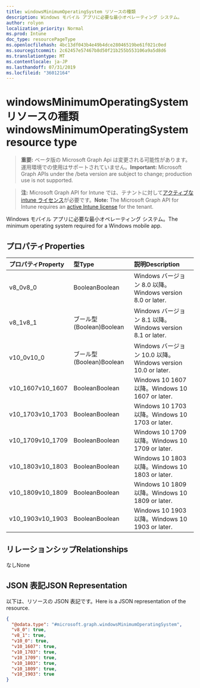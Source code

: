 ```yaml
---
title: windowsMinimumOperatingSystem リソースの種類
description: Windows モバイル アプリに必要な最小オペレーティング システム。
author: rolyon
localization_priority: Normal
ms.prod: Intune
doc_type: resourcePageType
ms.openlocfilehash: 4bc13df043b4e49b4dce28046519be61f021c0ed
ms.sourcegitcommit: 2c62457e57467b8d50f21b255b553106a9a5d8d6
ms.translationtype: MT
ms.contentlocale: ja-JP
ms.lasthandoff: 07/31/2019
ms.locfileid: "36012164"
---
```

# <a name="windowsminimumoperatingsystem-resource-type"></a><span data-ttu-id="20f6d-103">windowsMinimumOperatingSystem リソースの種類</span><span class="sxs-lookup"><span data-stu-id="20f6d-103">windowsMinimumOperatingSystem resource type</span></span>

> <span data-ttu-id="20f6d-104">**重要:** ベータ版の Microsoft Graph Api は変更される可能性があります。運用環境での使用はサポートされていません。</span><span class="sxs-lookup"><span data-stu-id="20f6d-104">**Important:** Microsoft Graph APIs under the /beta version are subject to change; production use is not supported.</span></span>

> <span data-ttu-id="20f6d-105">**注:** Microsoft Graph API for Intune では、テナントに対して[アクティブな intune ライセンス](https://go.microsoft.com/fwlink/?linkid=839381)が必要です。</span><span class="sxs-lookup"><span data-stu-id="20f6d-105">**Note:** The Microsoft Graph API for Intune requires an [active Intune license](https://go.microsoft.com/fwlink/?linkid=839381) for the tenant.</span></span>

<span data-ttu-id="20f6d-106">Windows モバイル アプリに必要な最小オペレーティング システム。</span><span class="sxs-lookup"><span data-stu-id="20f6d-106">The minimum operating system required for a Windows mobile app.</span></span>

## <a name="properties"></a><span data-ttu-id="20f6d-107">プロパティ</span><span class="sxs-lookup"><span data-stu-id="20f6d-107">Properties</span></span>
|<span data-ttu-id="20f6d-108">プロパティ</span><span class="sxs-lookup"><span data-stu-id="20f6d-108">Property</span></span>|<span data-ttu-id="20f6d-109">型</span><span class="sxs-lookup"><span data-stu-id="20f6d-109">Type</span></span>|<span data-ttu-id="20f6d-110">説明</span><span class="sxs-lookup"><span data-stu-id="20f6d-110">Description</span></span>|
|:---|:---|:---|
|<span data-ttu-id="20f6d-111">v8_0</span><span class="sxs-lookup"><span data-stu-id="20f6d-111">v8_0</span></span>|<span data-ttu-id="20f6d-112">Boolean</span><span class="sxs-lookup"><span data-stu-id="20f6d-112">Boolean</span></span>|<span data-ttu-id="20f6d-113">Windows バージョン 8.0 以降。</span><span class="sxs-lookup"><span data-stu-id="20f6d-113">Windows version 8.0 or later.</span></span>|
|<span data-ttu-id="20f6d-114">v8_1</span><span class="sxs-lookup"><span data-stu-id="20f6d-114">v8_1</span></span>|<span data-ttu-id="20f6d-115">ブール型 (Boolean)</span><span class="sxs-lookup"><span data-stu-id="20f6d-115">Boolean</span></span>|<span data-ttu-id="20f6d-116">Windows バージョン 8.1 以降。</span><span class="sxs-lookup"><span data-stu-id="20f6d-116">Windows version 8.1 or later.</span></span>|
|<span data-ttu-id="20f6d-117">v10_0</span><span class="sxs-lookup"><span data-stu-id="20f6d-117">v10_0</span></span>|<span data-ttu-id="20f6d-118">ブール型 (Boolean)</span><span class="sxs-lookup"><span data-stu-id="20f6d-118">Boolean</span></span>|<span data-ttu-id="20f6d-119">Windows バージョン 10.0 以降。</span><span class="sxs-lookup"><span data-stu-id="20f6d-119">Windows version 10.0 or later.</span></span>|
|<span data-ttu-id="20f6d-120">v10_1607</span><span class="sxs-lookup"><span data-stu-id="20f6d-120">v10_1607</span></span>|<span data-ttu-id="20f6d-121">Boolean</span><span class="sxs-lookup"><span data-stu-id="20f6d-121">Boolean</span></span>|<span data-ttu-id="20f6d-122">Windows 10 1607 以降。</span><span class="sxs-lookup"><span data-stu-id="20f6d-122">Windows 10 1607 or later.</span></span>|
|<span data-ttu-id="20f6d-123">v10_1703</span><span class="sxs-lookup"><span data-stu-id="20f6d-123">v10_1703</span></span>|<span data-ttu-id="20f6d-124">Boolean</span><span class="sxs-lookup"><span data-stu-id="20f6d-124">Boolean</span></span>|<span data-ttu-id="20f6d-125">Windows 10 1703 以降。</span><span class="sxs-lookup"><span data-stu-id="20f6d-125">Windows 10 1703 or later.</span></span>|
|<span data-ttu-id="20f6d-126">v10_1709</span><span class="sxs-lookup"><span data-stu-id="20f6d-126">v10_1709</span></span>|<span data-ttu-id="20f6d-127">Boolean</span><span class="sxs-lookup"><span data-stu-id="20f6d-127">Boolean</span></span>|<span data-ttu-id="20f6d-128">Windows 10 1709 以降。</span><span class="sxs-lookup"><span data-stu-id="20f6d-128">Windows 10 1709 or later.</span></span>|
|<span data-ttu-id="20f6d-129">v10_1803</span><span class="sxs-lookup"><span data-stu-id="20f6d-129">v10_1803</span></span>|<span data-ttu-id="20f6d-130">Boolean</span><span class="sxs-lookup"><span data-stu-id="20f6d-130">Boolean</span></span>|<span data-ttu-id="20f6d-131">Windows 10 1803 以降。</span><span class="sxs-lookup"><span data-stu-id="20f6d-131">Windows 10 1803 or later.</span></span>|
|<span data-ttu-id="20f6d-132">v10_1809</span><span class="sxs-lookup"><span data-stu-id="20f6d-132">v10_1809</span></span>|<span data-ttu-id="20f6d-133">Boolean</span><span class="sxs-lookup"><span data-stu-id="20f6d-133">Boolean</span></span>|<span data-ttu-id="20f6d-134">Windows 10 1809 以降。</span><span class="sxs-lookup"><span data-stu-id="20f6d-134">Windows 10 1809 or later.</span></span>|
|<span data-ttu-id="20f6d-135">v10_1903</span><span class="sxs-lookup"><span data-stu-id="20f6d-135">v10_1903</span></span>|<span data-ttu-id="20f6d-136">Boolean</span><span class="sxs-lookup"><span data-stu-id="20f6d-136">Boolean</span></span>|<span data-ttu-id="20f6d-137">Windows 10 1903 以降。</span><span class="sxs-lookup"><span data-stu-id="20f6d-137">Windows 10 1903 or later.</span></span>|

## <a name="relationships"></a><span data-ttu-id="20f6d-138">リレーションシップ</span><span class="sxs-lookup"><span data-stu-id="20f6d-138">Relationships</span></span>
<span data-ttu-id="20f6d-139">なし</span><span class="sxs-lookup"><span data-stu-id="20f6d-139">None</span></span>

## <a name="json-representation"></a><span data-ttu-id="20f6d-140">JSON 表記</span><span class="sxs-lookup"><span data-stu-id="20f6d-140">JSON Representation</span></span>
<span data-ttu-id="20f6d-141">以下は、リソースの JSON 表記です。</span><span class="sxs-lookup"><span data-stu-id="20f6d-141">Here is a JSON representation of the resource.</span></span>
<!-- {
  "blockType": "resource",
  "@odata.type": "microsoft.graph.windowsMinimumOperatingSystem"
}
-->
``` json
{
  "@odata.type": "#microsoft.graph.windowsMinimumOperatingSystem",
  "v8_0": true,
  "v8_1": true,
  "v10_0": true,
  "v10_1607": true,
  "v10_1703": true,
  "v10_1709": true,
  "v10_1803": true,
  "v10_1809": true,
  "v10_1903": true
}
```





